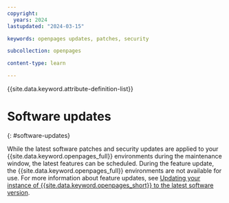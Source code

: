 ```yaml
---
copyright:
  years: 2024
lastupdated: "2024-03-15"

keywords: openpages updates, patches, security

subcollection: openpages

content-type: learn

---
```


{{site.data.keyword.attribute-definition-list}}

# Software updates
{: #software-updates}

While the latest software patches and security updates are applied to your {{site.data.keyword.openpages_full}} environments during the maintenance window, the latest features can be scheduled. During the feature update, the {{site.data.keyword.openpages_full}} environments are not available for use. For more information about feature updates, see [Updating your instance of {{site.data.keyword.openpages_short}} to the latest software version](/docs/openpages?topic=openpages-updating-openpages).
